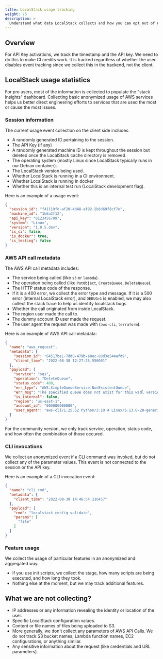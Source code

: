 ```yaml
---
title: LocalStack usage tracking
weight: 75
description: >
  Understand what data LocalStack collects and how you can opt out of usage tracking.
---
```


## Overview

For API Key activations, we track the timestamp and the API key. We need to do this to make CI credits work. It is tracked regardless of whether the user disables event tracking since we collect this in the backend, not the client.

## LocalStack usage statistics

For pro users, most of the information is collected to populate the "stack insights" dashboard. Collecting basic anonymized usage of AWS services helps us better direct engineering efforts to services that are used the most or cause the most issues.

### Session information

The current usage event collection on the client side includes:

- A randomly generated ID pertaining to the session.
- The API Key (if any)
- A randomly generated machine ID is kept throughout the session but deleted once the LocalStack cache directory is removed.
- The operating system (mostly Linux since LocalStack typically runs in our Debian container).
- The LocalStack version being used.
- Whether LocalStack is running in a CI environment.
- Whether LocalStack is running in docker
- Whether this is an internal test run (LocalStack development flag).

Here is an example of a usage event:

```json
{
  "session_id": "f41119fd-af20-4d48-af92-2b8d69f8cf7e",
  "machine_id": "1b6a2f12",
  "api_key": "0123456789",
  "system": "Linux",
  "version": "1.0.5.dev",
  "is_ci": false,
  "is_docker": true,
  "is_testing": false
}
```

### AWS API call metadata

The AWS API call metadata includes:

- The service being called (like `s3` or `lambda`).
- The operation being called (like `PutObject`, `CreateQueue`, `DeleteQueue`).
- The HTTP status code of the response.
- If it is a 400 error, we collect the error type and message. If it is a 500 error (internal LocalStack error), and `DEBUG=1` is enabled, we may also collect the stack trace to help us identify localstack bugs.
- Whether the call originated from inside LocalStack.
- The region user made the call to.
- The dummy account ID user made the request.
- The user agent the request was made with (`aws-cli`, `terraform`).

Here is an example of AWS API call metadata:

```json 
{
  "name": "aws_request",
  "metadata": {
    "session_id": "64517be1-7dd0-479b-a8ec-88d3e544afd9",
    "client_time": "2022-08-30 12:27:25.556001"
  },
  "payload": {
    "service": "sqs",
    "operation": "DeleteQueue",
    "status_code": 400,
    "err_type": "AWS.SimpleQueueService.NonExistentQueue",
    "err_msg": "The specified queue does not exist for this wsdl version.",
    "is_internal": false,
    "region": "us-east-1",
    "account_id": "000000000000",
    "user_agent": "aws-cli/1.25.52 Python/3.10.4 Linux/5.13.0-28-generic awscrt/0.14.0 botocore/1.27.52"
  }
}
```

For the community version, we only track service, operation, status code, and how often the combination of those occured.

### CLI invocations

We collect an anonymized event if a CLI command was invoked, but do not collect any of the parameter values. This event is not connected to the session or the API key.

Here is an example of a CLI invocation event:

```json
{
  "name": "cli_cmd",
  "metadata": {
    "client_time": "2022-08-30 14:46:54.116457"
  },
  "payload": {
    "cmd": "localstack config validate",
    "params": [
      "file"
    ]
  }
}
```

### Feature usage

We collect the usage of particular features in an anonymized and aggregated way.

- If you use init scripts, we collect the stage, how many scripts are being executed, and how long they took.
- Nothing else at the moment, but we may track additional features.

## What we are not collecting? 

- IP addresses or any information revealing the identity or location of the user.
- Specific LocalStack configuration values.
- Content or file names of files being uploaded to S3.
- More generally, we don't collect any parameters of AWS API Calls. We do not track S3 bucket names, Lambda function names, EC2 configurations, or anything similar.
- Any sensitive information about the request (like credentials and URL parameters).

